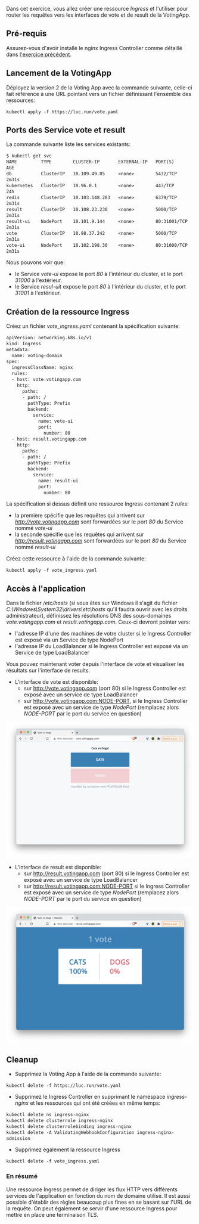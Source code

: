 Dans cet exercice, vous allez créer une ressource *Ingress* et l'utiliser pour router les requêtes vers les interfaces de vote et de result de la VotingApp.

## Pré-requis

Assurez-vous d'avoir installé le nginx Ingress Controller comme détaillé dans [l'exercice précédent](https://gitlab.com/lucj/k8s-exercices/-/blob/master/Ingress/nginx-ingress.md).

## Lancement de la VotingApp

Déployez la version 2 de la Voting App avec la commande suivante, celle-ci fait référence à une URL pointant vers un fichier définissant l'ensemble des ressources:

```
kubectl apply -f https://luc.run/vote.yaml
```

## Ports des Service vote et result

La commande suivante liste les services existants:

```
$ kubectl get svc
NAME         TYPE        CLUSTER-IP       EXTERNAL-IP   PORT(S)        AGE
db           ClusterIP   10.109.49.85     <none>        5432/TCP       2m31s
kubernetes   ClusterIP   10.96.0.1        <none>        443/TCP        24h
redis        ClusterIP   10.103.148.203   <none>        6379/TCP       2m31s
result       ClusterIP   10.108.23.230    <none>        5000/TCP       2m31s
result-ui    NodePort    10.101.9.144     <none>        80:31001/TCP   2m31s
vote         ClusterIP   10.98.37.242     <none>        5000/TCP       2m31s
vote-ui      NodePort    10.102.198.30    <none>        80:31000/TCP   2m31s
```

Nous pouvons voir que:
- le Service *vote-ui* expose le port *80* à l'intérieur du cluster, et le port *31000* à l'extérieur.
- le Service *resul-uit* expose le port *80* à l'intérieur du cluster, et le port *31001* à l'extérieur.

## Création de la ressource Ingress

Créez un fichier *vote_ingress.yaml* contenant la spécification suivante:

```
apiVersion: networking.k8s.io/v1
kind: Ingress
metadata:
  name: voting-domain
spec:
  ingressClassName: nginx
  rules:
  - host: vote.votingapp.com
    http:
      paths:
      - path: /
        pathType: Prefix
        backend:
          service:
            name: vote-ui
            port:
              number: 80
  - host: result.votingapp.com
    http:
      paths:
      - path: /
        pathType: Prefix
        backend:
          service:
            name: result-ui
            port:
              number: 80
```

La spécification si dessus définit une ressource Ingress contenant 2 *rules*:
- la première spécifie que les requêtes qui arrivent sur *http://vote.votingapp.com* sont forwardées sur le port *80* du Service nommé *vote-ui*
- la seconde spécifie que les requêtes qui arrivent sur *http://result.votingapp.com* sont forwardées sur le port *80* du Service nommé *result-ui*

Créez cette ressource à l'aide de la commande suivante:

```
kubectl apply -f vote_ingress.yaml
```

## Accès à l'application

Dans le fichier */etc/hosts* (si vous êtes sur Windows il s'agit du fichier *C:\Windows\System32\drivers\etc\hosts* qu'il faudra ouvrir avec les droits administrateur), définissez les résolutions DNS des sous-domaines *vote.votingapp.com* et *result.votingapp.com*. Ceux-ci devront pointer vers:

- l'adresse IP d'une des machines de votre cluster si le Ingress Controller est exposé via un Service de type NodePort
- l'adresse IP du LoadBalancer si le Ingress Controller est exposé via un Service de type LoadBalancer

Vous pouvez maintenant voter depuis l'interface de vote et visualiser les résultats sur l'interface de results.

- L'interface de vote est disponible:
  * sur http://vote.votingapp.com (port 80) si le Ingress Controller est exposé avec un service de type LoadBalancer
  * sur http://vote.votingapp.com:NODE-PORT, si le Ingress Controller est exposé avec un service de type *NodePort* (remplacez alors *NODE-PORT* par le port du service en question)

![vote](./images/ingress_vote1.png)

- L'interface de result est disponible:
  * sur http://result.votingapp.com (port 80) si le Ingress Controller est exposé avec un service de type LoadBalancer
  * sur http://result.votingapp.com:NODE-PORT si le Ingress Controller est exposé avec un service de type *NodePort* (remplacez alors *NODE-PORT* par le port du service en question)

![result](./images/ingress_vote2.png)

## Cleanup

- Supprimez la Voting App à l'aide de la commande suivante:

```
kubectl delete -f https://luc.run/vote.yaml
```

- Supprimez le Ingress Controller en supprimant le namespace *ingress-nginx* et les ressources qui ont été créées en même temps:

```
kubectl delete ns ingress-nginx
kubectl delete clusterrole ingress-nginx
kubectl delete clusterrolebinding ingress-nginx
kubectl delete -A ValidatingWebhookConfiguration ingress-nginx-admission
```

- Supprimez également la ressource Ingress

```
kubectl delete -f vote_ingress.yaml
```

### En résumé

Une ressource Ingress permet de diriger les flux HTTP vers différents services de l'application en fonction du nom de domaine utilisé. Il est aussi possible d'établir des règles beaucoup plus fines en se basant sur l'URL de la requête. On peut également se servir d'une ressource Ingress pour mettre en place une terminaison TLS.
